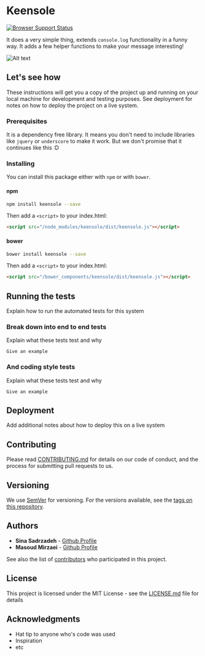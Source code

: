 # Keensole
[![Browser Support Status](https://badges.herokuapp.com/browsers?googlechrome=%5E27&firefox=%5E31&iexplore=%5E9)](https://badges.herokuapp.com/browsers?googlechrome=%5E27&firefox=%5E31&iexplore=%5E9)

It does a very simple thing, extends `console.log` functionality in a funny way. It adds a few helper functions to make your message interesting!

![Alt text](screenshot.png?raw=true "Title")

## Let's see how

These instructions will get you a copy of the project up and running on your local machine for development and testing purposes. See deployment for notes on how to deploy the project on a live system.

### Prerequisites

It is a dependency free library. It means you don't need to include libraries like `jquery` or `underscore` to make it work. But we don't promise that it continues like this :D

### Installing

You can install this package either with `npm` or with `bower`.

#### npm
```bash
npm install keensole --save
```
Then add a `<script>` to your index.html:
```html
<script src="/node_modules/keensole/dist/keensole.js"></script>
```

#### bower
```bash
bower install keensole --save
```
Then add a `<script>` to your index.html:
```html
<script src="/bower_components/keensole/dist/keensole.js"></script>
```

## Running the tests

Explain how to run the automated tests for this system

### Break down into end to end tests

Explain what these tests test and why

```
Give an example
```

### And coding style tests

Explain what these tests test and why

```
Give an example
```

## Deployment

Add additional notes about how to deploy this on a live system

## Contributing

Please read [CONTRIBUTING.md](CONTRIBUTING.md) for details on our code of conduct, and the process for submitting pull requests to us.

## Versioning

We use [SemVer](http://semver.org/) for versioning. For the versions available, see the [tags on this repository](https://github.com/your/project/tags). 

## Authors

* **Sina Sadrzadeh** - [Github Profile](https://github.com/sadrzadehsina)
* **Masoud Mirzaei** - [Github Profile](https://github.com/mamos98)


See also the list of [contributors](https://github.com/your/project/contributors) who participated in this project.

## License

This project is licensed under the MIT License - see the [LICENSE.md](LICENSE.md) file for details

## Acknowledgments

* Hat tip to anyone who's code was used
* Inspiration
* etc
